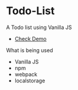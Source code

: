 # Todo-List
 A Todo list using Vanilla JS

 - [Check Demo](https://notjameshan.github.io/Todo-List/)

What is being used
- Vanilla JS
- npm
- webpack
- localstorage

